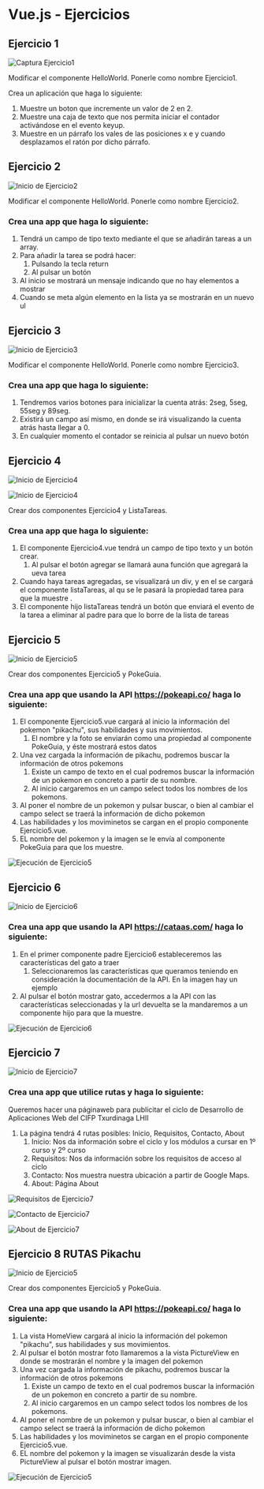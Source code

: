 # Vue.js - Ejercicios

## Ejercicio 1

![Captura Ejercicio1](./Ejer1/src/assets/CapturaEjer1.JPG)

Modificar el componente HelloWorld. Ponerle como nombre Ejercicio1.

Crea un aplicación que haga lo siguiente:
1. Muestre un boton que incremente un valor de 2 en 2.
2. Muestre una caja de texto que nos permita iniciar el contador activándose en el evento keyup.
3. Muestre en un párrafo los vales de las posiciones x e y cuando desplazamos el ratón por dicho párrafo.


## Ejercicio 2

![Inicio de Ejercicio2](./Ejer2/src/assets/CapturaEjer2.jpg)

Modificar el componente HelloWorld. Ponerle como nombre Ejercicio2.

### Crea una app que haga lo siguiente:
1. Tendrá un campo de tipo texto mediante el que se añadirán tareas a un array.
2. Para añadir la tarea se podrá hacer:
    1. Pulsando la tecla return
    2. Al pulsar un botón
3. Al inicio se mostrará un mensaje indicando que no hay elementos a mostrar
4. Cuando se meta algún elemento en la lista ya se mostrarán en un nuevo ul


## Ejercicio 3

![Inicio de Ejercicio3](./Ejer3/src/assets/Ejer3.JPG)

Modificar el componente HelloWorld. Ponerle como nombre Ejercicio3.

### Crea una app que haga lo siguiente:
1. Tendremos varios botones para inicializar la cuenta atrás: 2seg, 5seg, 55seg y 89seg.
2. Existirá un campo así mismo, en donde se irá visualizando la cuenta atrás hasta llegar a 0.
3. En cualquier momento el contador se reinicia al pulsar un nuevo botón


## Ejercicio 4

![Inicio de Ejercicio4](./Ejer4/src/assets/CapturaEjercicio4-0.JPG)

![Inicio de Ejercicio4](./Ejer4/src/assets/CapturaEjercicio4.JPG)

Crear dos componentes Ejercicio4 y ListaTareas.

### Crea una app que haga lo siguiente:
1. El componente Ejercicio4.vue tendrá un campo de tipo texto y un botón crear.
    1. Al pulsar el botón agregar se llamará auna función que agregará la ueva tarea 
2. Cuando haya tareas agregadas, se visualizará un div, y en el se cargará el componente listaTareas, al qu se le pasará la propiedad tarea para que la muestre .
3. El componente hijo listaTareas tendrá un botón que enviará el evento de la tarea a eliminar al padre para que lo borre de la lista de tareas

## Ejercicio 5

![Inicio de Ejercicio5](./Ejer5/src/assets/CapturaEjercicio_5-0.JPG)

Crear dos componentes Ejercicio5 y PokeGuia.

### Crea una app que usando la API https://pokeapi.co/ haga lo siguiente:
1. El componente Ejercicio5.vue cargará al inicio la información del pokemon "pikachu", sus habilidades y sus movimientos.
    1. El nombre y la foto se enviarán como una propiedad al componente PokeGuia, y éste mostrará estos datos 
2. Una vez cargada la información de pikachu, podremos buscar la información de otros pokemons
    1. Existe un campo de texto en el cual podremos buscar la información de un pokemon en concreto a partir de su nombre.
    2. Al inicio cargaremos en un campo select todos los nombres de los pokemons.
3. Al poner el nombre de un pokemon y pulsar buscar, o bien al cambiar el campo select se traerá la información de dicho pokemon
3. Las habilidades y los moviminetos se cargan en el propio componente Ejercicio5.vue.
4. EL nombre del pokemon y la imagen se le envía al componente PokeGuia para que los muestre.

![Ejecución de Ejercicio5](./Ejer5/src/assets/CapturaEjercicio_5-1.JPG)


## Ejercicio 6

![Inicio de Ejercicio6](./Ejer6/src/assets/CapturaEjercicio_6-0.JPG)

### Crea una app que usando la API https://cataas.com/ haga lo siguiente:
1. En el primer componente padre Ejercicio6 estableceremos las características del gato a traer
    1. Seleccionaremos las características que queramos teniendo en consideración la documentación de la API. En la imagen hay un ejemplo
2. Al pulsar el botón mostrar gato, accedermos a la API con las características seleccionadas y la url devuelta se la mandaremos a un componente hijo para que la muestre.

![Ejecución de Ejercicio6](./Ejer6/src/assets/CapturaEjercicio_6-1.JPG)

## Ejercicio 7

![Inicio de Ejercicio7](./Ejer7-Rutas/src/assets/CapturaEjercicio_7-Inicio.JPG)

### Crea una app que utilice rutas y haga lo siguiente:
Queremos hacer una páginaweb para publicitar el ciclo de Desarrollo de Aplicaciones Web del CIFP Txurdinaga LHII
1. La página tendrá 4 rutas posibles: Inicio, Requisitos, Contacto, About
    1. Inicio: Nos da información sobre el ciclo y los módulos a cursar en 1º curso y 2º curso
    2. Requisitos: Nos da información sobre los requisitos de acceso al ciclo
    3. Contacto: Nos muestra nuestra ubicación a partir de Google Maps.
    4. About: Página About

![Requisitos de Ejercicio7](./Ejer7-Rutas/src/assets/CapturaEjercicio_7-Requisitos.JPG)

![Contacto de Ejercicio7](./Ejer7-Rutas/src/assets/CapturaEjercicio_7-Contacto.JPG)

![About de Ejercicio7](./Ejer7-Rutas/src/assets/CapturaEjercicio_7-About.JPG)


## Ejercicio 8 RUTAS Pikachu

![Inicio de Ejercicio5](./src/assets/CapturaEjercicio_5-0.JPG)

Crear dos componentes Ejercicio5 y PokeGuia.

### Crea una app que usando la API https://pokeapi.co/ haga lo siguiente:
1. La vista HomeView cargará al inicio la información del pokemon "pikachu", sus habilidades y sus movimientos.
2. Al pulsar el botón mostrar foto llamaremos a la vista PictureView en donde se mostrarán el nombre y la imagen del pokemon
2. Una vez cargada la información de pikachu, podremos buscar la información de otros pokemons
    1. Existe un campo de texto en el cual podremos buscar la información de un pokemon en concreto a partir de su nombre.
    2. Al inicio cargaremos en un campo select todos los nombres de los pokemons.
3. Al poner el nombre de un pokemon y pulsar buscar, o bien al cambiar el campo select se traerá la información de dicho pokemon
3. Las habilidades y los moviminetos se cargan en el propio componente Ejercicio5.vue.
4. EL nombre del pokemon y la imagen se visualizarán desde la vista PictureView al pulsar el botón mostrar imagen.

![Ejecución de Ejercicio5](./src/assets/CapturaEjercicio_5-1.JPG)